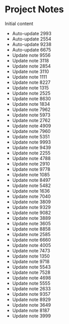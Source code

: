 # Project Notes

Initial content
- Auto-update 2993
- Auto-update 2554
- Auto-update 9238
- Auto-update 6675
- Update note 9556
- Update note 3118
- Update note 2854
- Update note 3110
- Update note 1111
- Update note 8227
- Update note 1315
- Update note 2525
- Update note 8630
- Update note 1834
- Update note 7962
- Update note 5973
- Update note 2762
- Update note 4909
- Update note 7960
- Update note 5351
- Update note 9993
- Update note 9439
- Update note 2255
- Update note 4788
- Update note 2910
- Update note 9778
- Update note 1085
- Update note 8497
- Update note 5482
- Update note 1636
- Update note 7040
- Update note 3809
- Update note 9329
- Update note 9082
- Update note 3889
- Update note 3605
- Update note 8858
- Update note 2585
- Update note 6660
- Update note 4005
- Update note 7473
- Update note 1350
- Update note 9718
- Update note 5543
- Update note 7528
- Update note 4698
- Update note 5555
- Update note 2633
- Update note 9357
- Update note 8929
- Update note 3649
- Update note 8187
- Update note 3999
